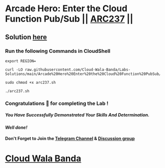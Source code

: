 # Arcade Hero: Enter the Cloud Function Pub/Sub || [ARC237](https://www.cloudskillsboost.google/focuses/98838?parent=catalog) ||

## Solution [here](https://youtu.be/zmc1TwUcgto)

### Run the following Commands in CloudShell

```
export REGION=
```
```
curl -LO raw.githubusercontent.com/Cloud-Wala-Banda/Labs-Solutions/main/Arcade%20Hero%20Enter%20the%20Cloud%20Function%20PubSub/arc237.sh

sudo chmod +x arc237.sh

./arc237.sh
```

### Congratulations 🎉 for completing the Lab !

##### *You Have Successfully Demonstrated Your Skills And Determination.*

#### *Well done!*

#### Don't Forget to Join the [Telegram Channel](https://t.me/cloudwalabanda) & [Discussion group](https://t.me/cloudwalabandachats)

# [Cloud Wala Banda](https://www.youtube.com/@cloudwalabanda)
